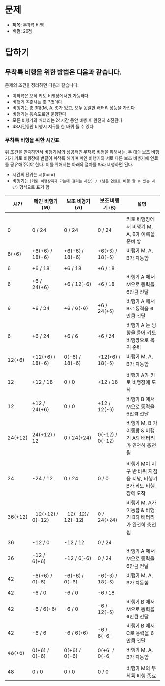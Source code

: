 # 문제

-   **제목**: 무착륙 비행
-   **배점**: 20점

# 답하기

## 무착륙 비행을 위한 방법은 다음과 같습니다.

문제의 조건을 정리하면 다음과 같습니다.

-   이착륙은 오직 키토 비행장에서만 가능하다
-   비행기 조종사는 총 3명이다
-   비행기는 총 3대(M, A, B)가 있고, 모두 동일한 배터리 성능을 가진다
-   비행기는 등속도로만 운행한다
-   모든 비행기의 배터리는 24시간 동안 비행 후 완전히 소진된다
-   48시간동안 비행시 지구를 한 바퀴 돌 수 있다

### 무착륙 비행을 위한 시간표

위 조건을 만족하면서 비행기 M의 성공적인 무착륙 비행을 위해서는,
두 대의 보조 비행기가 키토 비행장에 번갈아 이착륙 해가며 메인 비행기와 서로 다른 보조 비행기에 연료를 공유해주어야 한다.
이를 위해서는 아래의 절차를 따라 비행하면 된다.

-   시간의 단위는 시(hour)
-   비행기는 `(키토 비행장까지 가는데 걸리는 시간) / (남은 연료로 비행 할 수 있는 시간)` 형식으로 표기 함

| 시간      | 메인 비행기 (M)        | 보조 비행기 (A)        | 보조 비행기 (B)       | 설명                                       |
| ------- | ----------------- | ----------------- | ---------------- | ---------------------------------------- |
|         |                   |                   |                  |                                          |
| 0       | 0 / 24            | 0 / 24            | 0 / 24           | 키토 비행장에서 비행기 M, A, B가 이륙을 준비 함           |
| 6(+6)   | +6(+6) / 18(-6)   | +6(+6) / 18(-6)   | +6(+6) / 18(-6)  | 비행기 M, A, B가 이동함                         |
|         |                   |                   |                  |                                          |
| 6       | +6 / 18           | +6 / 18           | +6 / 18          |                                          |
| 6       | +6 / 24(+6)       | +6 / 12(-6)       | +6 / 18          | 비행기 A 에서 M으로 동력을 6만큼 전달                  |
| 6       | +6 / 24           | +6 / 6(-6)        | +6 / 24(+6)      | 비행기 A 에서 B로 동력을 6만큼 전달                   |
| 6       | +6 / 24           | +6 / 6            | +6 / 24          | 비행기 A 는 방향을 틀어 키토 비행장으로 복귀 준비            |
| 12(+6)  | +12(+6) / 18(-6)  | 0(-6) / 18(-6)    | +12(+6) / 18(-6) | 비행기 M, A, B가 이동함                         |
|         |                   |                   |                  |                                          |
| 12      | +12 / 18          | 0 / 0             | +12 / 18         | 비행기 A가 키토 비행장에 도착                        |
| 12      | +12 / 24(+6)      | 0 / 0             | +12 / 12(-6)     | 비행기 B 에서 M으로 동력을 6만큼 전달                  |
| 24(+12) | 24(+12) / 12      | 0 / 24(+24)       | 0(-12) / 0(-12)  | 비행기 M, B 가 이동함 & 비행기 A의 배터리가 완전히 충전됨     |
|         |                   |                   |                  |                                          |
| 24      | -24 / 12          | 0 / 24            | 0 / 0            | 비행기 M이 지구 반 바퀴 지점을 지남, 비행기 B가 키토 비행장에 도착 |
| 36(+12) | -12(+12) / 0(-12) | -12(-12)/ 12(-12) | 0 / 24(+24)      | 비행기 M, A가 이동함 & 비행기 B의 배터리가 완전히 충전됨      |
|         |                   |                   |                  |                                          |
| 36      | -12 / 0           | -12 / 12          | 0 / 24           |                                          |
| 36      | -12 / 6(+6)       | -12 / 6(-6)       | 0 / 24           | 비행기 A 에서 M으로 동력을 6만큼 전달                  |
| 42      | -6(+6) / 0(-6)    | -6(+6) / 0(-6)    | -6(-6) / 18(-6)  | 비행기 M, A, B가 이동함                         |
|         |                   |                   |                  |                                          |
| 42      | -6 / 0            | -6 / 0            | -6 / 18          |                                          |
| 42      | -6 / 6(+6)        | -6 / 0            | -6 / 12(-6)      | 비행기 B 에서 M으로 동력을 6만큼 전달                  |
| 42      | -6 / 6            | -6 / 6(+6)        | -6 / 6(-6)       | 비행기 B 에서 C로 동력을 6만큼 전달                   |
| 48(+6)  | 0(+6) / 0(-6)     | 0(+6) / 0(-6)     | 0(+6) / 0(-6)    | 비행기 M, A, B가 이동함                         |
|         |                   |                   |                  |                                          |
| 48      | 0 / 0             | 0 / 0             | 0 / 0            | 비행기 M의 무착륙 비행 종료                         |
